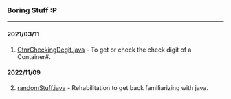 ### Boring Stuff :P
--- 
#### 2021/03/11
1. [CtnrCheckingDegit.java](CtnrCheckingDegit.java) - To get or check the check digit of a Container#.
#### 2022/11/09
2. [randomStuff.java](randomStuff.java) - Rehabilitation to get back familiarizing with java.
